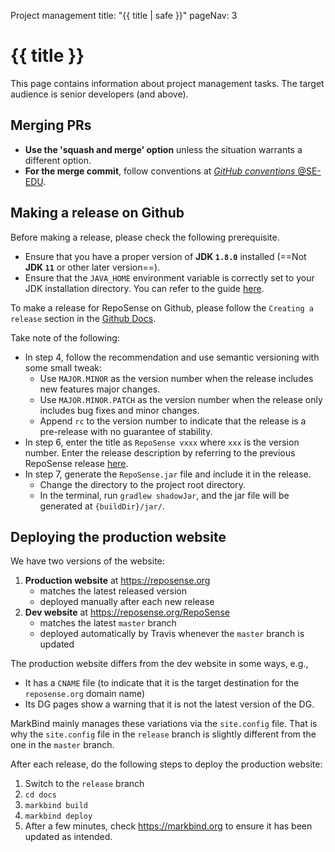 <variable name="title">Project management</variable>
<frontmatter>
  title: "{{ title | safe }}"
  pageNav: 3
</frontmatter>

<h1 class="display-4"><md>{{ title }}</md></h1>

<div class="lead">

This page contains information about project management tasks. The target audience is senior developers (and above).
</div>

<!-- ==================================================================================================== -->


## Merging PRs

* **Use the 'squash and merge' option** unless the situation warrants a different option.
* **For the merge commit**, follow conventions at [_GitHub conventions_ @SE-EDU](https://se-education.org/guides/conventions/github.html).

<!-- ==================================================================================================== -->

## Making a release on Github

Before making a release, please check the following prerequisite.

* Ensure that you have a proper version of **JDK `1.8.0`** installed (==Not **JDK `11`** or other later version==).
* Ensure that the `JAVA_HOME` environment variable is correctly set to your JDK installation directory. You can refer to the guide [here](https://docs.oracle.com/cd/E19182-01/821-0917/inst_jdk_javahome_t/index.html).

To make a release for RepoSense on Github, please follow the `Creating a release` section in the [Github Docs](https://docs.github.com/en/github/administering-a-repository/managing-releases-in-a-repository).<br>
  
Take note of the following:
* In step 4, follow the recommendation and use semantic versioning with some small tweak:
  * Use `MAJOR.MINOR` as the version number when the release includes new features major changes.
  * Use `MAJOR.MINOR.PATCH` as the version number when the release only includes bug fixes and minor changes.
  * Append `rc` to the version number to indicate that the release is a pre-release with no guarantee of stability.
* In step 6, enter the title as `RepoSense vxxx` where `xxx` is the version number. Enter the release description by referring to the previous RepoSense release [here](https://github.com/reposense/RepoSense/releases).  
* In step 7, generate the `RepoSense.jar` file and include it in the release.
  * Change the directory to the project root directory.
  * In the terminal, run `gradlew shadowJar`, and the jar file will be generated at `{buildDir}/jar/`.
  
<!-- ==================================================================================================== -->

## Deploying the production website

We have two versions of the website:

1. **Production website** at https://reposense.org
   * matches the latest released version
   * deployed manually after each new release
1. **Dev website** at https://reposense.org/RepoSense
   * matches the latest `master` branch
   * deployed automatically by Travis whenever the `master` branch is updated

The production website differs from the dev website in some ways, e.g.,

* It has a `CNAME` file (to indicate that it is the target destination for the `reposense.org` domain name)
* Its DG pages show a warning that it is not the latest version of the DG.

MarkBind mainly manages these variations via the `site.config` file. That is why the `site.config` file in the `release` branch is slightly different from the one in the `master` branch.

After each release, do the following steps to deploy the production website:
1. Switch to the `release` branch
1. `cd docs`
1. `markbind build`
1. `markbind deploy`
1. After a few minutes, check https://markbind.org to ensure it has been updated as intended.
